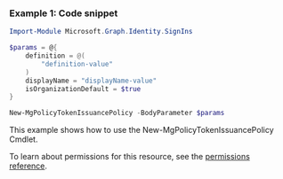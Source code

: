### Example 1: Code snippet

```powershellImport-Module Microsoft.Graph.Identity.SignIns

$params = @{
	definition = @(
		"definition-value"
	)
	displayName = "displayName-value"
	isOrganizationDefault = $true
}

New-MgPolicyTokenIssuancePolicy -BodyParameter $params
```
This example shows how to use the New-MgPolicyTokenIssuancePolicy Cmdlet.
To learn about permissions for this resource, see the [permissions reference](/graph/permissions-reference).

